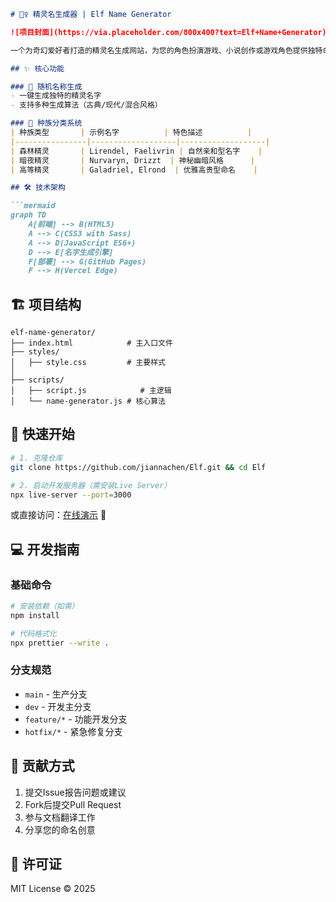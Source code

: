 

```markdown
# 🧝♀️ 精灵名生成器 | Elf Name Generator

![项目封面](https://via.placeholder.com/800x400?text=Elf+Name+Generator) <!-- 可替换为实际项目封面图 -->

一个为奇幻爱好者打造的精灵名生成网站，为您的角色扮演游戏、小说创作或游戏角色提供独特命名灵感。

## ✨ 核心功能

### 🎲 随机名称生成
- 一键生成独特的精灵名字
- 支持多种生成算法（古典/现代/混合风格）

### 🌳 种族分类系统
| 种族类型       | 示例名字          | 特色描述          |
|----------------|-------------------|-------------------|
| 森林精灵       | Lirendel, Faelivrin | 自然亲和型名字    |
| 暗夜精灵       | Nurvaryn, Drizzt  | 神秘幽暗风格      |
| 高等精灵       | Galadriel, Elrond  | 优雅高贵型命名    |

## 🛠 技术架构

```mermaid
graph TD
    A[前端] --> B(HTML5)
    A --> C(CSS3 with Sass)
    A --> D(JavaScript ES6+)
    D --> E[名字生成引擎]
    F[部署] --> G(GitHub Pages)
    F --> H(Vercel Edge)
```

## 🏗️ 项目结构

```
elf-name-generator/
├── index.html            # 主入口文件
├── styles/
│   ├── style.css         # 主要样式
│ 
├── scripts/
│   ├── script.js            # 主逻辑
│   └── name-generator.js # 核心算法

```

## 🚀 快速开始

```bash
# 1. 克隆仓库
git clone https://github.com/jiannachen/Elf.git && cd Elf

# 2. 启动开发服务器（需安装Live Server）
npx live-server --port=3000
```

或直接访问：[在线演示](https://elfnamegenerator.online) 🔗

## 💻 开发指南

### 基础命令
```bash
# 安装依赖（如需）
npm install

# 代码格式化
npx prettier --write .
```

### 分支规范
- `main` - 生产分支
- `dev` - 开发主分支
- `feature/*` - 功能开发分支
- `hotfix/*` - 紧急修复分支

## 🤝 贡献方式

1. 提交Issue报告问题或建议
2. Fork后提交Pull Request
3. 参与文档翻译工作
4. 分享您的命名创意

## 📜 许可证

MIT License © 2025 
